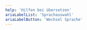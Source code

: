 ```yaml
---
help: 'Hilfen bei übersetzen'
ariaLabelList: 'Sprachauswahl'
ariaLabelButton: 'Wechsel Sprache'
---
```

